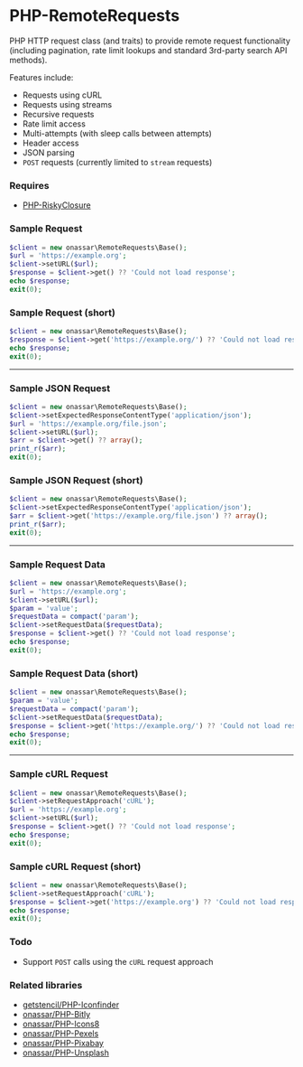 # PHP-RemoteRequests
PHP HTTP request class (and traits) to provide remote request functionality
(including pagination, rate limit lookups and standard 3rd-party search API methods).

Features include:
- Requests using cURL
- Requests using streams
- Recursive requests
- Rate limit access
- Multi-attempts (with sleep calls between attempts)
- Header access
- JSON parsing
- `POST` requests (currently limited to `stream` requests)

### Requires
- [PHP-RiskyClosure](https://github.com/onassar/PHP-RiskyClosure)

### Sample Request

``` php
$client = new onassar\RemoteRequests\Base();
$url = 'https://example.org';
$client->setURL($url);
$response = $client->get() ?? 'Could not load response';
echo $response;
exit(0);
```

### Sample Request (short)

``` php
$client = new onassar\RemoteRequests\Base();
$response = $client->get('https://example.org/') ?? 'Could not load response';
echo $response;
exit(0);
```

***

### Sample JSON Request

``` php
$client = new onassar\RemoteRequests\Base();
$client->setExpectedResponseContentType('application/json');
$url = 'https://example.org/file.json';
$client->setURL($url);
$arr = $client->get() ?? array();
print_r($arr);
exit(0);
```

### Sample JSON Request (short)

``` php
$client = new onassar\RemoteRequests\Base();
$client->setExpectedResponseContentType('application/json');
$arr = $client->get('https://example.org/file.json') ?? array();
print_r($arr);
exit(0);
```

***

### Sample Request Data

``` php
$client = new onassar\RemoteRequests\Base();
$url = 'https://example.org';
$client->setURL($url);
$param = 'value';
$requestData = compact('param');
$client->setRequestData($requestData);
$response = $client->get() ?? 'Could not load response';
echo $response;
exit(0);
```

### Sample Request Data (short)

``` php
$client = new onassar\RemoteRequests\Base();
$param = 'value';
$requestData = compact('param');
$client->setRequestData($requestData);
$response = $client->get('https://example.org/') ?? 'Could not load response';
echo $response;
exit(0);
```

***

### Sample cURL Request

``` php
$client = new onassar\RemoteRequests\Base();
$client->setRequestApproach('cURL');
$url = 'https://example.org';
$client->setURL($url);
$response = $client->get() ?? 'Could not load response';
echo $response;
exit(0);
```

### Sample cURL Request (short)

``` php
$client = new onassar\RemoteRequests\Base();
$client->setRequestApproach('cURL');
$response = $client->get('https://example.org') ?? 'Could not load response';
echo $response;
exit(0);
```

### Todo
- Support `POST` calls using the `cURL` request approach

### Related libraries
- [getstencil/PHP-Iconfinder](https://github.com/getstencil/PHP-Iconfinder)
- [onassar/PHP-Bitly](https://github.com/onassar/PHP-Bitly)
- [onassar/PHP-Icons8](https://github.com/onassar/PHP-Icons8)
- [onassar/PHP-Pexels](https://github.com/onassar/PHP-Pexels)
- [onassar/PHP-Pixabay](https://github.com/onassar/PHP-Pixabay)
- [onassar/PHP-Unsplash](https://github.com/onassar/PHP-Unsplash)
